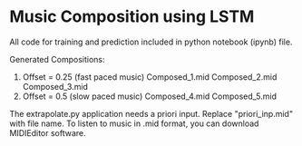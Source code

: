 # Music Composition using LSTM
All code for training and prediction included in python notebook (ipynb) file.

Generated Compositions:
1.  Offset = 0.25 (fast paced music)
    Composed_1.mid
    Composed_2.mid
    Composed_3.mid
2.  Offset = 0.5 (slow paced music)
    Composed_4.mid
    Composed_5.mid
    
The extrapolate.py application needs a priori input. Replace "priori_inp.mid" with file name.
To listen to music in .mid format, you can download MIDIEditor software.
